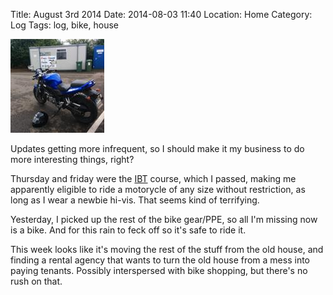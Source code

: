 Title: August 3rd 2014
Date: 2014-08-03 11:40
Location: Home
Category: Log
Tags: log, bike, house

<a href="/images/20140803-bike.jpg">![Vroom](/images/thumbs/thumbnail_square/20140803-bike.jpg)</a>

Updates getting more infrequent, so I should make it my business to do more interesting things, right?

Thursday and friday were the [IBT] course, which I passed, making me apparently eligible to ride a motorycle of any size without restriction, as long as I wear a newbie hi-vis. That seems kind of terrifying.

Yesterday, I picked up the rest of the bike gear/PPE, so all I'm missing now is a bike. And for this rain to feck off so it's safe to ride it.

This week looks like it's moving the rest of the stuff from the old house, and finding a rental agency that wants to turn the old house from a mess into paying tenants. Possibly interspersed with bike shopping, but there's no rush on that.

  [IBT]: http://www.rsa.ie/en/RSA/Learner-Drivers/Motorcyclists/Initial-basic-training-IBT-for-motorcyclists/
